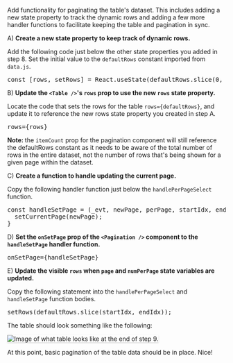 Add functionality for paginating the table's dataset. This includes adding a new state property to track the dynamic rows and adding a few more handler functions to facilitate keeping the table and pagination in sync.

A) <strong>Create a new state property to keep track of dynamic rows.</strong>

Add the following code just below the other state properties you added in step 8. Set the initial value to the `defaultRows` constant imported from `data.js`.

<pre class="file">
const [rows, setRows] = React.useState(defaultRows.slice(0, defaultPerPage));
</pre>

B) <strong>Update the `<Table />`'s `rows` prop to use the new `rows` state property.</strong>

Locate the code that sets the rows for the table `rows={defaultRows}`, and update it to reference the new rows state property you created in step A.

<pre class="file">
rows={rows}
</pre>

<strong>Note: </strong> the `itemCount` prop for the pagination component will still reference the defaultRows constant as it needs to be aware of the total number of rows in the entire dataset, not the number of rows that's being shown for a given page within the dataset.

C) <strong>Create a function to handle updating the current page.</strong>

Copy the following handler function just below the `handlePerPageSelect` function.

<pre class="file">
const handleSetPage = (_evt, newPage, perPage, startIdx, endIdx) => {
  setCurrentPage(newPage);
}
</pre>

D) <strong>Set the `onSetPage` prop of the `<Pagination />` component to the `handleSetPage` handler function.</strong>

<pre class="file">
onSetPage={handleSetPage}
</pre>

E) <strong>Update the visible `rows` when `page` and `numPerPage` state variables are updated.</strong>

Copy the following statement into the `handlePerPageSelect` and `handleSetPage` function bodies.

<pre class="file">
setRows(defaultRows.slice(startIdx, endIdx));
</pre>

The table should look something like the following:

<img src="table-intro/assets/step-9-complete.png" alt="Image of what table looks like at the end of step 9." style="box-shadow: rgba(3, 3, 3, 0.2) 0px 1.25px 2.5px 0px;" />

At this point, basic pagination of the table data should be in place. Nice!
